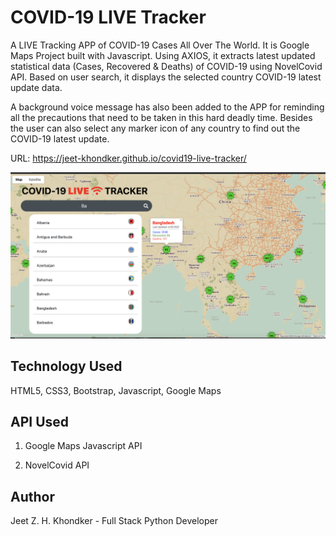 # COVID-19 LIVE Tracker
A LIVE Tracking APP of COVID-19 Cases All Over The World. It is Google Maps Project built with Javascript. Using AXIOS, it extracts latest updated statistical data (Cases, Recovered & Deaths) of COVID-19 using NovelCovid API. Based on user search, it displays the selected country COVID-19 latest update data. 

A background voice message has also been added to the APP for reminding all the precautions that need to be taken in this hard deadly time. Besides the user can also select any marker icon of any country to find out the COVID-19 latest update.

URL: https://jeet-khondker.github.io/covid19-live-tracker/

![Screenshot](Screenshot.png)

## Technology Used
HTML5, CSS3, Bootstrap, Javascript, Google Maps 

## API Used
1. Google Maps Javascript API

2. NovelCovid API

## Author
Jeet Z. H. Khondker - Full Stack Python Developer
